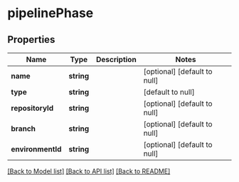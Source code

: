 # pipelinePhase

## Properties
Name | Type | Description | Notes
------------ | ------------- | ------------- | -------------
**name** | **string** |  | [optional] [default to null]
**type** | **string** |  | [default to null]
**repositoryId** | **string** |  | [optional] [default to null]
**branch** | **string** |  | [optional] [default to null]
**environmentId** | **string** |  | [optional] [default to null]

[[Back to Model list]](../README.md#documentation-for-models) [[Back to API list]](../README.md#documentation-for-api-endpoints) [[Back to README]](../README.md)


